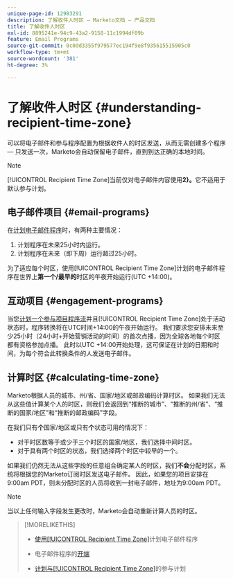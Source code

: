 ```yaml
---
unique-page-id: 12983291
description: 了解收件人时区 — Marketo文档 — 产品文档
title: 了解收件人时区
exl-id: 8895241e-94c9-43a2-9158-11c1994df09b
feature: Email Programs
source-git-commit: 0c0dd3355f979577ec194f9e8f935615515905c0
workflow-type: tm+mt
source-wordcount: '381'
ht-degree: 3%

---
```


# 了解收件人时区 {#understanding-recipient-time-zone}

可以将电子邮件和参与程序配置为根据收件人的时区发送，从而无需创建多个程序 — 只发送一次，Marketo会自动保留电子邮件，直到到达正确的本地时间。

>[!NOTE]
>
>[!UICONTROL Recipient Time Zone]当前仅对电子邮件内容使用&#x200B;**2}。**&#x200B;它不适用于默认参与计划。

## 电子邮件项目 {#email-programs}

在[计划电子邮件程序](/help/marketo/product-docs/email-marketing/email-programs/email-program-actions/scheduling-with-recipient-time-zone/schedule-email-programs-with-recipient-time-zone.md)时，有两种主要情况：

1. 计划程序在未来25小时内运行。
1. 计划程序在未来（即下周）运行超过25小时。

为了适应每个时区，使用[!UICONTROL Recipient Time Zone]计划的电子邮件程序在世界上&#x200B;**第一个/最早的**&#x200B;时区的午夜开始运行(UTC +14:00)。

## 互动项目 {#engagement-programs}

当您[计划一个参与项目程序流](/help/marketo/product-docs/email-marketing/drip-nurturing/engagement-program-streams/set-stream-cadence/schedule-engagement-programs-with-recipient-time-zone.md)并且[!UICONTROL Recipient Time Zone]处于活动状态时，程序转换将在UTC时间+14:00的午夜开始运行。 我们要求您安排未来至少25小时（24小时+开始营销活动的时间）的首次点播，因为全球各地每个时区都有资格参加点播。 此时以UTC +14:00开始处理，这可保证在计划的日期和时间，为每个符合此转换条件的人发送电子邮件。

## 计算时区 {#calculating-time-zone}

Marketo根据人员的城市、州/省、国家/地区或邮政编码计算时区。 如果我们无法从这些值计算某个人的时区，则我们会返回到“推断的城市”、“推断的州/省”、“推断的国家/地区”和“推断的邮政编码”字段。

在我们只有&#x200B;**个**&#x200B;国家/地区或只有&#x200B;**个**&#x200B;状态可用的情况下：

* 对于时区数等于或少于三个时区的国家/地区，我们选择中间时区。
* 对于具有两个时区的状态，我们选择两个时区中较早的一个。

如果我们仍然无法从这些字段的任意组合确定某人的时区，我们&#x200B;**不会**&#x200B;分配时区，系统将根据您的Marketo订阅时区发送电子邮件。 因此，如果您的项目安排在9:00am PDT，则未分配时区的人员将收到一封电子邮件，地址为9:00am PDT。

>[!NOTE]
>
>当以上任何输入字段发生更改时，Marketo会自动重新计算人员的时区。

>[!MORELIKETHIS]
>
>* [使用[!UICONTROL Recipient Time Zone]](/help/marketo/product-docs/email-marketing/email-programs/email-program-actions/scheduling-with-recipient-time-zone/schedule-email-programs-with-recipient-time-zone.md)计划电子邮件程序
>* 电子邮件程序的[开端](/help/marketo/product-docs/email-marketing/email-programs/email-program-actions/head-start-for-email-programs.md)
>
>* [计划与[!UICONTROL Recipient Time Zone]](/help/marketo/product-docs/email-marketing/drip-nurturing/engagement-program-streams/set-stream-cadence/schedule-engagement-programs-with-recipient-time-zone.md)的参与计划

